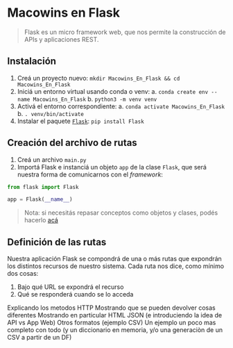 # Macowins en Flask

> Flask es un micro framework web, que nos permite la construcción de APIs y aplicaciones REST.  

## Instalación

1. Creá un proyecto nuevo: `mkdir Macowins_En_Flask && cd Macowins_En_Flask`
2. Iniciá un entorno virtual usando conda o venv:
    a. `conda create env --name Macowins_En_Flask` 
    b. `python3 -m venv venv`
3. Activá el entorno correspondiente:
    a. `conda activate Macowins_En_Flask`
    b. `. venv/bin/activate`
4. Instalar el paquete [`Flask`](https://flask.palletsprojects.com/en/2.2.x/): `pip install Flask`


## Creación del archivo de rutas

1. Creá un archivo `main.py`
2. Importá Flask e instanciá un objeto `app` de la clase `Flask`, que será nuestra forma de comunicarnos con el _framework_:

```python
from flask import Flask

app = Flask(__name__)
```

> Nota: si necesitás repasar conceptos como objetos y clases, podés hacerlo [acá](https://github.com/AJVelezRueda/Fundamentos_de_informatica/blob/master/POO/Teoria/Introducci%C3%B3n_a_POO.md) 

## Definición de las rutas

Nuestra aplicación Flask se compondrá de una o más rutas que expondrán los distintos recursos de nuestro sistema. Cada ruta nos dice, como mínimo dos cosas: 

1. Bajo qué URL se expondrá el recurso
2. Qué se responderá cuando se lo acceda


Explicando los metodos HTTP
Mostrando que se pueden devolver cosas diferentes
    Mostrando en particular
        HTML
        JSON (e introduciendo la idea de API vs App Web)
        Otros formatos (ejemplo CSV)
Un ejemplo un poco mas completo con todo (y un diccionario en memoria, y/o una generaciòn de un CSV a partir de un DF) 



